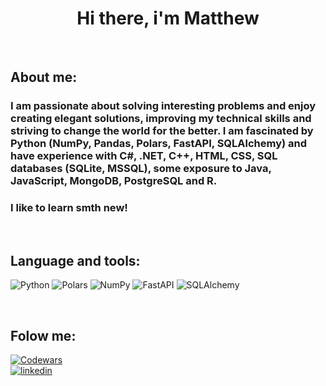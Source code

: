 <div id="Header" align="center">
    <h1>Hi there, i'm Matthew</h1>
</div>
<br>

## About me:

### I am passionate about solving interesting problems and enjoy creating elegant solutions, improving my technical skills and striving to change the world for the better. I am fascinated by Python (NumPy, Pandas, Polars, FastAPI, SQLAlchemy) and have experience with C#, .NET, C++, HTML, CSS, SQL databases (SQLite, MSSQL), some exposure to Java, JavaScript, MongoDB, PostgreSQL and R.


</b>


### I like to learn smth new! 

<br>





## Language and tools:


![Python](https://img.shields.io/badge/Python--pink?style=flat-square&logo=Python&labelColor=black&color=grey)
![Polars](https://img.shields.io/badge/Polars--blue?style=flat-square&logo=Polars&labelColor=black&color=blue)
![NumPy](https://img.shields.io/badge/NumPy--red?style=flat-square&logo=numpy&labelColor=black&color=green)
![FastAPI](https://img.shields.io/badge/FastAPI--red?style=flat-square&logo=fastapi&labelColor=black&color=red)
![SQLAlchemy](https://img.shields.io/badge/SQLAlchemy--red?style=flat-square&logo=sqlalchemy&labelColor=black&color=yellow)

<br>

## Folow me:

[![Codewars](https://www.codewars.com/users/kkommatt/badges/small)](https://www.codewars.com/users/kkommatt)
<br>
[![linkedin](https://img.shields.io/badge/Linkedin-0e76a8?style=for-the-badge&logo=Linkedin&logoColor=white)](https://ua.linkedin.com/in/matvii-kovalyk-ab6757172)


